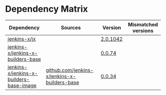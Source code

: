 # Dependency Matrix

Dependency | Sources | Version | Mismatched versions
---------- | ------- | ------- | -------------------
[jenkins-x/jx](https://github.com/jenkins-x/jx) |  | [2.0.1042](https://github.com/jenkins-x/jx/releases/tag/v2.0.1042) | 
[jenkins-x/jenkins-x-builders-base](https://github.com/jenkins-x/jenkins-x-builders-base) |  | [0.0.74](https://github.com/jenkins-x/jenkins-x-builders-base/releases/tag/v0.0.74) | 
[jenkins-x/jenkins-x-builders-base-image](https://github.com/jenkins-x/jenkins-x-builders-base-image) | [github.com/jenkins-x/jenkins-x-builders-base](https://github.com/jenkins-x/jenkins-x-builders-base) | [0.0.34]() | 
